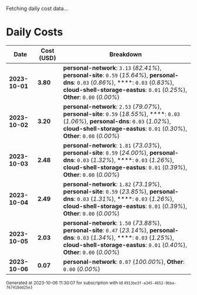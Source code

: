Fetching daily cost data...
# Daily Costs

| Date | Cost (USD) | Breakdown |
|------|----------------|-----------|
| **2023-10-01** | **3.80** | **personal-network**: `3.13` (_82.41%_), **personal-site**: `0.59` (_15.64%_), **personal-dns**: `0.03` (_0.86%_), ****: `0.03` (_0.83%_), **cloud-shell-storage-eastus**: `0.01` (_0.25%_), **Other**: `0.00` (_0.00%_) |
| **2023-10-02** | **3.20** | **personal-network**: `2.53` (_79.07%_), **personal-site**: `0.59` (_18.55%_), ****: `0.03` (_1.06%_), **personal-dns**: `0.03` (_1.02%_), **cloud-shell-storage-eastus**: `0.01` (_0.30%_), **Other**: `0.00` (_0.00%_) |
| **2023-10-03** | **2.48** | **personal-network**: `1.81` (_73.03%_), **personal-site**: `0.59` (_24.00%_), **personal-dns**: `0.03` (_1.32%_), ****: `0.03` (_1.26%_), **cloud-shell-storage-eastus**: `0.01` (_0.39%_), **Other**: `0.00` (_0.00%_) |
| **2023-10-04** | **2.49** | **personal-network**: `1.82` (_73.19%_), **personal-site**: `0.59` (_23.85%_), **personal-dns**: `0.03` (_1.31%_), ****: `0.03` (_1.26%_), **cloud-shell-storage-eastus**: `0.01` (_0.39%_), **Other**: `0.00` (_0.00%_) |
| **2023-10-05** | **2.03** | **personal-network**: `1.50` (_73.88%_), **personal-site**: `0.47` (_23.14%_), **personal-dns**: `0.03` (_1.34%_), ****: `0.03` (_1.25%_), **cloud-shell-storage-eastus**: `0.01` (_0.40%_), **Other**: `0.00` (_0.00%_) |
| **2023-10-06** | **0.07** | **personal-network**: `0.07` (_100.00%_), **Other**: `0.00` (_0.00%_) |


<sup>Generated at 2023-10-06 11:30:07 for subscription with id `4913be3f-a345-4652-9bba-767418dd25e3`</sup>
